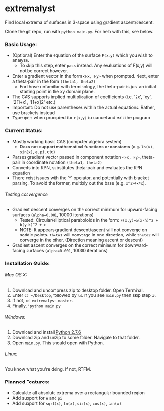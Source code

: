 extremalyst
===========

Find local extrema of surfaces in 3-space using gradient ascent/descent.

Clone the git repo, run with `python main.py`. For help with this, see below.

### Basic Usage:
* (Optional) Enter the equation of the surface `F(x,y)` which you wish to analyse.
  * To skip this step, enter `pass` instead. Any evaluations of F(x,y) will not be correct however.
* Enter a gradient vector in the form `<Fx, Fy>` when prompted. Next, enter a theta-pair in the form `(theta1, theta2)`
  * For those unfamiliar with terminology, the theta-pair is just an initial starting point in the xy domain plane.
* The CAS supports implied multiplication of coefficients (i.e. '2x', 'xy', '2[1+x]', '[1+x]2' etc.)
* Important: Do not use parentheses within the actual equations. Rather, use brackets instead.
* Type `quit` when prompted for `F(x,y)` to cancel and exit the program

### Current Status:
* Mostly working basic CAS (computer algebra system)
  * Does not support mathematical functions or constants (e.g. `ln(x)`, `sin(x)`, `e`, `pi`, etc)
* Parses gradient vector passed in component notation `<Fx, Fy>`, theta-pair in coordinate notation `(theta1, theta2)`
* Converts into RPN, substitutes theta-pair and evaluates the RPN equation
* There exist issues with the '^' operator, and potentially with bracket parsing. To avoid the former, multiply out the base (e.g. `x^2`=>`x*x`).

###### Testing convergence
* Gradient descent converges on the correct minimum for upward-facing surfaces (`alpha=0.001`, 10000 iterations)
  * Tested: Circular/elliptical paraboloids in the form: `F(x,y)=a(x-h)^2 + b(y-k)^2 + c`
  * NOTE: It appears gradient descent/ascent will not converge on saddle points. `theta1` will converge in one direction, while `theta2` will converge in the other. (Direction meaning ascent or descent)
* Gradient ascent converges on the correct minimum for downward-facing surfaces (`alpha=0.001`, 10000 iterations)

### Installation Guide:
###### Mac OS X:
1. Download and uncompress zip to desktop folder. Open Terminal.
2. Enter `cd ~/Desktop`, followed by `ls`. If you see `main.py` then skip step 3.
3. If not, `cd extremalyst-master`.
4. Finally, `'python main.py`

###### Windows:
1. Download and install [Python 2.7.6](http://python.org/download/releases/2.7.6/)
2. Download zip and unzip to some folder. Navigate to that folder.
3. Open `main.py`. This should open with Python.

###### Linux:
You know what you're doing. If not, RTFM.

### Planned Features:
* Calculate all absolute extrema over a rectangular bounded region
* Add support for `e` and `pi`
* Add support for `sqrt(x)`, `ln(x)`, `sin(x)`, `cos(x)`, `tan(x)`
